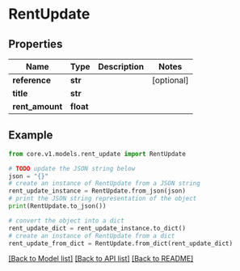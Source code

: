 # RentUpdate


## Properties

Name | Type | Description | Notes
------------ | ------------- | ------------- | -------------
**reference** | **str** |  | [optional] 
**title** | **str** |  | 
**rent_amount** | **float** |  | 

## Example

```python
from core.v1.models.rent_update import RentUpdate

# TODO update the JSON string below
json = "{}"
# create an instance of RentUpdate from a JSON string
rent_update_instance = RentUpdate.from_json(json)
# print the JSON string representation of the object
print(RentUpdate.to_json())

# convert the object into a dict
rent_update_dict = rent_update_instance.to_dict()
# create an instance of RentUpdate from a dict
rent_update_from_dict = RentUpdate.from_dict(rent_update_dict)
```
[[Back to Model list]](../README.md#documentation-for-models) [[Back to API list]](../README.md#documentation-for-api-endpoints) [[Back to README]](../README.md)


